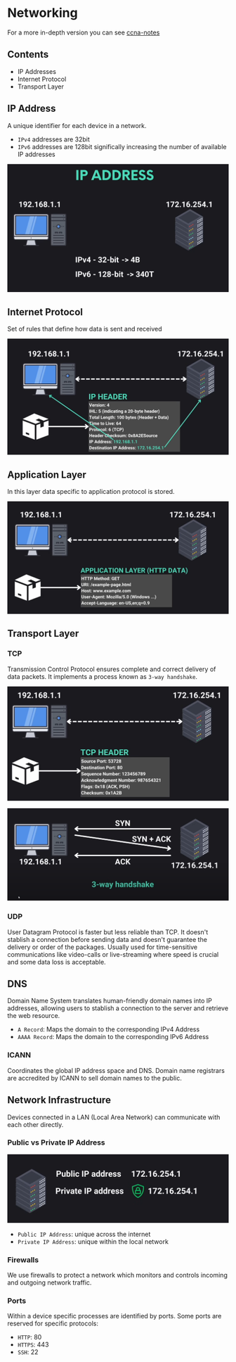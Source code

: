# Networking

For a more in-depth version you can see [ccna-notes](https://github.com/laaraujo/ccna-notes)

## Contents

- IP Addresses
- Internet Protocol
- Transport Layer

## IP Address

A unique identifier for each device in a network.

- `IPv4` addresses are 32bit
- `IPv6` addresses are 128bit significally increasing the number of available IP addresses

![alt text](./docs/ip_addresses.png)

## Internet Protocol

Set of rules that define how data is sent and received

![alt text](./docs/ip.png)

## Application Layer

In this layer data specific to application protocol is stored.

![alt text](./docs/app_layer.png)

## Transport Layer

### TCP

Transmission Control Protocol ensures complete and correct delivery of data packets. It implements a process known as `3-way handshake`.

![alt text](./docs/tcp.png)

![alt text](./docs/3_way_handshake.png)

### UDP

User Datagram Protocol is faster but less reliable than TCP.
It doesn't stablish a connection before sending data and doesn't guarantee the delivery or order of the packages.
Usually used for time-sensitive communications like video-calls or live-streaming where speed is crucial and some data loss is acceptable.

## DNS

Domain Name System translates human-friendly domain names into IP addresses, allowing users to stablish a connection to the server and retrieve the web resource.

- `A Record`: Maps the domain to the corresponding IPv4 Address
- `AAAA Record`: Maps the domain to the corresponding IPv6 Address

### ICANN

Coordinates the global IP address space and DNS. Domain name registrars are accredited by ICANN to sell domain names to the public.

## Network Infrastructure

Devices connected in a LAN (Local Area Network) can communicate with each other directly.

### Public vs Private IP Address

![alt text](./docs/public_vs_private.png)

- `Public IP Address`: unique across the internet
- `Private IP Address`: unique within the local network

### Firewalls

We use firewalls to protect a network which monitors and controls incoming and outgoing network traffic.

### Ports

Within a device specific processes are identified by ports.
Some ports are reserved for specific protocols:

- `HTTP`: 80
- `HTTPS`: 443
- `SSH`: 22
